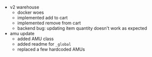 - v2 warehouse
	- docker woes
	- implemented add to cart
	- implemented remove from cart
	- backend bug: updating item quantity doesn't work as expected
- amu update
	- added AMU class
	- added readme for `_global`
	- replaced a few hardcoded AMUs